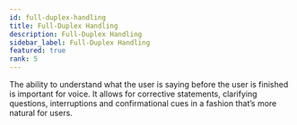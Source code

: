 ```yaml
---
id: full-duplex-handling
title: Full-Duplex Handling
description: Full-Duplex Handling
sidebar_label: Full-Duplex Handling
featured: true
rank: 5
---
```

 
The ability to understand what the user is saying before the user is finished is important for voice. It allows for corrective statements, clarifying questions, interruptions and confirmational cues in a fashion that’s more natural for users.
